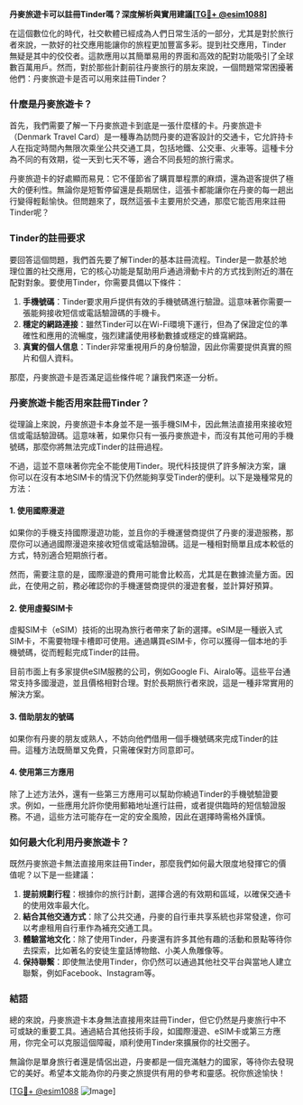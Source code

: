 **丹麥旅遊卡可以註冊Tinder嗎？深度解析與實用建議[[TG💪+ @esim1088](https://t.me/s/esim1088)]**

在這個數位化的時代，社交軟體已經成為人們日常生活的一部分，尤其是對於旅行者來說，一款好的社交應用能讓你的旅程更加豐富多彩。提到社交應用，Tinder無疑是其中的佼佼者。這款應用以其簡單易用的界面和高效的配對功能吸引了全球數百萬用戶。然而，對於那些計劃前往丹麥旅行的朋友來說，一個問題常常困擾著他們：丹麥旅遊卡是否可以用來註冊Tinder？

### **什麼是丹麥旅遊卡？**

首先，我們需要了解一下丹麥旅遊卡到底是一張什麼樣的卡。丹麥旅遊卡（Denmark Travel Card）是一種專為訪問丹麥的遊客設計的交通卡，它允許持卡人在指定時間內無限次乘坐公共交通工具，包括地鐵、公交車、火車等。這種卡分為不同的有效期，從一天到七天不等，適合不同長短的旅行需求。

丹麥旅遊卡的好處顯而易見：它不僅節省了購買單程票的麻煩，還為遊客提供了極大的便利性。無論你是短暫停留還是長期居住，這張卡都能讓你在丹麥的每一趟出行變得輕鬆愉快。但問題來了，既然這張卡主要用於交通，那麼它能否用來註冊Tinder呢？

### **Tinder的註冊要求**

要回答這個問題，我們首先要了解Tinder的基本註冊流程。Tinder是一款基於地理位置的社交應用，它的核心功能是幫助用戶通過滑動卡片的方式找到附近的潛在配對對象。要使用Tinder，你需要具備以下條件：

1. **手機號碼**：Tinder要求用戶提供有效的手機號碼進行驗證。這意味著你需要一張能夠接收短信或電話驗證碼的手機卡。
2. **穩定的網路連接**：雖然Tinder可以在Wi-Fi環境下運行，但為了保證定位的準確性和應用的流暢度，強烈建議使用移動數據或穩定的蜂窩網路。
3. **真實的個人信息**：Tinder非常重視用戶的身份驗證，因此你需要提供真實的照片和個人資料。

那麼，丹麥旅遊卡是否滿足這些條件呢？讓我們來逐一分析。

### **丹麥旅遊卡能否用來註冊Tinder？**

從理論上來說，丹麥旅遊卡本身並不是一張手機SIM卡，因此無法直接用來接收短信或電話驗證碼。這意味著，如果你只有一張丹麥旅遊卡，而沒有其他可用的手機號碼，那麼你將無法完成Tinder的註冊過程。

不過，這並不意味著你完全不能使用Tinder。現代科技提供了許多解決方案，讓你可以在沒有本地SIM卡的情況下仍然能夠享受Tinder的便利。以下是幾種常見的方法：

#### **1. 使用國際漫遊**

如果你的手機支持國際漫遊功能，並且你的手機運營商提供了丹麥的漫遊服務，那麼你可以通過國際漫遊來接收短信或電話驗證碼。這是一種相對簡單且成本較低的方式，特別適合短期旅行者。

然而，需要注意的是，國際漫遊的費用可能會比較高，尤其是在數據流量方面。因此，在使用之前，務必確認你的手機運營商提供的漫遊套餐，並計算好預算。

#### **2. 使用虛擬SIM卡**

虛擬SIM卡（eSIM）技術的出現為旅行者帶來了新的選擇。eSIM是一種嵌入式SIM卡，不需要物理卡槽即可使用。通過購買eSIM卡，你可以獲得一個本地的手機號碼，從而輕鬆完成Tinder的註冊。

目前市面上有多家提供eSIM服務的公司，例如Google Fi、Airalo等。這些平台通常支持多國漫遊，並且價格相對合理。對於長期旅行者來說，這是一種非常實用的解決方案。

#### **3. 借助朋友的號碼**

如果你有丹麥的朋友或熟人，不妨向他們借用一個手機號碼來完成Tinder的註冊。這種方法既簡單又免費，只需確保對方同意即可。

#### **4. 使用第三方應用**

除了上述方法外，還有一些第三方應用可以幫助你繞過Tinder的手機號驗證要求。例如，一些應用允許你使用郵箱地址進行註冊，或者提供臨時的短信驗證服務。不過，這些方法可能存在一定的安全風險，因此在選擇時需格外謹慎。

### **如何最大化利用丹麥旅遊卡？**

既然丹麥旅遊卡無法直接用來註冊Tinder，那麼我們如何最大限度地發揮它的價值呢？以下是一些建議：

1. **提前規劃行程**：根據你的旅行計劃，選擇合適的有效期和區域，以確保交通卡的使用效率最大化。
2. **結合其他交通方式**：除了公共交通，丹麥的自行車共享系統也非常發達，你可以考慮租用自行車作為補充交通工具。
3. **體驗當地文化**：除了使用Tinder，丹麥還有許多其他有趣的活動和景點等待你去探索，比如著名的安徒生童話博物館、小美人魚雕像等。
4. **保持聯繫**：即使無法使用Tinder，你仍然可以通過其他社交平台與當地人建立聯繫，例如Facebook、Instagram等。

### **結語**

總的來說，丹麥旅遊卡本身無法直接用來註冊Tinder，但它仍然是丹麥旅行中不可或缺的重要工具。通過結合其他技術手段，如國際漫遊、eSIM卡或第三方應用，你完全可以克服這個障礙，順利使用Tinder來擴展你的社交圈子。

無論你是單身旅行者還是情侶出遊，丹麥都是一個充滿魅力的國家，等待你去發現它的美好。希望本文能為你的丹麥之旅提供有用的參考和靈感。祝你旅途愉快！

[[TG💪+ @esim1088](https://t.me/s/esim1088) ![Image](https://i.postimg.cc/4NQfJmqS/Snipaste-2025-05-13-00-14-12.png)]